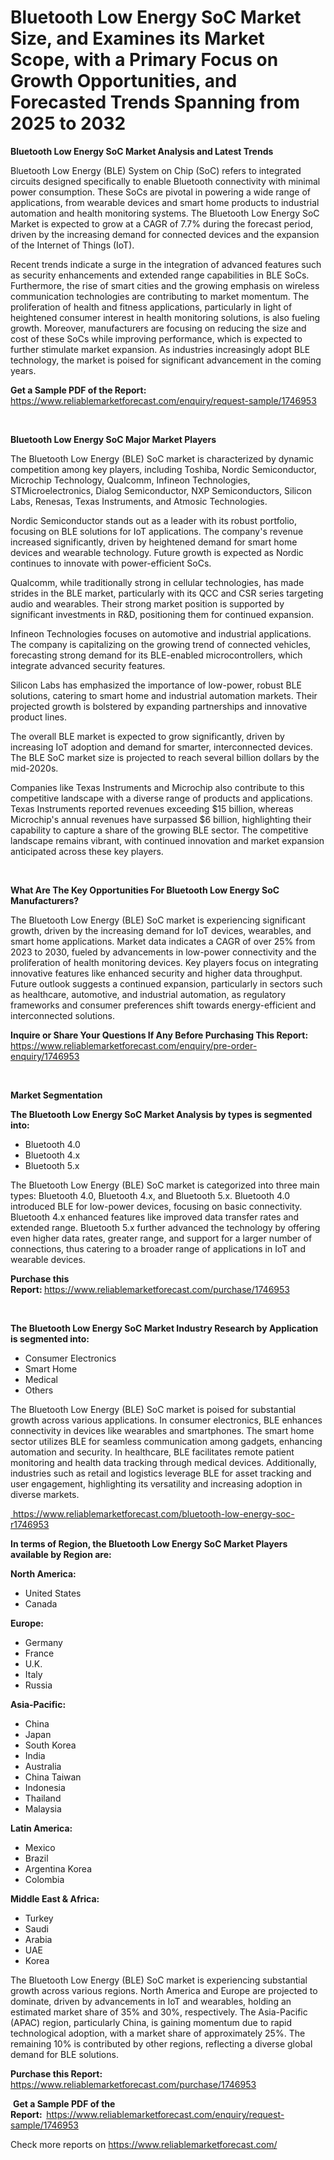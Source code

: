 <p><h1>Bluetooth Low Energy SoC Market Size, and Examines its Market Scope, with a Primary Focus on Growth Opportunities, and Forecasted Trends Spanning from 2025 to 2032</h1></p><p><strong>Bluetooth Low Energy SoC Market Analysis and Latest Trends</strong></p>
<p><p>Bluetooth Low Energy (BLE) System on Chip (SoC) refers to integrated circuits designed specifically to enable Bluetooth connectivity with minimal power consumption. These SoCs are pivotal in powering a wide range of applications, from wearable devices and smart home products to industrial automation and health monitoring systems. The Bluetooth Low Energy SoC Market is expected to grow at a CAGR of 7.7% during the forecast period, driven by the increasing demand for connected devices and the expansion of the Internet of Things (IoT). </p><p>Recent trends indicate a surge in the integration of advanced features such as security enhancements and extended range capabilities in BLE SoCs. Furthermore, the rise of smart cities and the growing emphasis on wireless communication technologies are contributing to market momentum. The proliferation of health and fitness applications, particularly in light of heightened consumer interest in health monitoring solutions, is also fueling growth. Moreover, manufacturers are focusing on reducing the size and cost of these SoCs while improving performance, which is expected to further stimulate market expansion. As industries increasingly adopt BLE technology, the market is poised for significant advancement in the coming years.</p></p>
<p><strong>Get a Sample PDF of the Report:&nbsp;</strong> <a href="https://www.reliablemarketforecast.com/enquiry/request-sample/1746953?utm_campaign=1903&utm_medium=2&utm_source=Github&utm_content=ia&utm_term=10022025&utm_id=bluetooth-low-energy-soc">https://www.reliablemarketforecast.com/enquiry/request-sample/1746953</a></p>
<p>&nbsp;</p>
<p><strong>Bluetooth Low Energy SoC Major Market Players</strong></p>
<p><p>The Bluetooth Low Energy (BLE) SoC market is characterized by dynamic competition among key players, including Toshiba, Nordic Semiconductor, Microchip Technology, Qualcomm, Infineon Technologies, STMicroelectronics, Dialog Semiconductor, NXP Semiconductors, Silicon Labs, Renesas, Texas Instruments, and Atmosic Technologies. </p><p>Nordic Semiconductor stands out as a leader with its robust portfolio, focusing on BLE solutions for IoT applications. The company's revenue increased significantly, driven by heightened demand for smart home devices and wearable technology. Future growth is expected as Nordic continues to innovate with power-efficient SoCs.</p><p>Qualcomm, while traditionally strong in cellular technologies, has made strides in the BLE market, particularly with its QCC and CSR series targeting audio and wearables. Their strong market position is supported by significant investments in R&D, positioning them for continued expansion.</p><p>Infineon Technologies focuses on automotive and industrial applications. The company is capitalizing on the growing trend of connected vehicles, forecasting strong demand for its BLE-enabled microcontrollers, which integrate advanced security features.</p><p>Silicon Labs has emphasized the importance of low-power, robust BLE solutions, catering to smart home and industrial automation markets. Their projected growth is bolstered by expanding partnerships and innovative product lines.</p><p>The overall BLE market is expected to grow significantly, driven by increasing IoT adoption and demand for smarter, interconnected devices. The BLE SoC market size is projected to reach several billion dollars by the mid-2020s.</p><p>Companies like Texas Instruments and Microchip also contribute to this competitive landscape with a diverse range of products and applications. Texas Instruments reported revenues exceeding $15 billion, whereas Microchip's annual revenues have surpassed $6 billion, highlighting their capability to capture a share of the growing BLE sector. The competitive landscape remains vibrant, with continued innovation and market expansion anticipated across these key players.</p></p>
<p>&nbsp;</p>
<p><strong>What Are The Key Opportunities For Bluetooth Low Energy SoC Manufacturers?</strong></p>
<p><p>The Bluetooth Low Energy (BLE) SoC market is experiencing significant growth, driven by the increasing demand for IoT devices, wearables, and smart home applications. Market data indicates a CAGR of over 25% from 2023 to 2030, fueled by advancements in low-power connectivity and the proliferation of health monitoring devices. Key players focus on integrating innovative features like enhanced security and higher data throughput. Future outlook suggests a continued expansion, particularly in sectors such as healthcare, automotive, and industrial automation, as regulatory frameworks and consumer preferences shift towards energy-efficient and interconnected solutions.</p></p>
<p><strong>Inquire or Share Your Questions If Any Before Purchasing This Report:</strong> <a href="https://www.reliablemarketforecast.com/enquiry/pre-order-enquiry/1746953?utm_campaign=1903&utm_medium=2&utm_source=Github&utm_content=ia&utm_term=10022025&utm_id=bluetooth-low-energy-soc">https://www.reliablemarketforecast.com/enquiry/pre-order-enquiry/1746953</a></p>
<p>&nbsp;</p>
<p><strong>Market Segmentation</strong></p>
<p><strong>The Bluetooth Low Energy SoC Market Analysis by types is segmented into:</strong></p>
<p><ul><li>Bluetooth 4.0</li><li>Bluetooth 4.x</li><li>Bluetooth 5.x</li></ul></p>
<p><p>The Bluetooth Low Energy (BLE) SoC market is categorized into three main types: Bluetooth 4.0, Bluetooth 4.x, and Bluetooth 5.x. Bluetooth 4.0 introduced BLE for low-power devices, focusing on basic connectivity. Bluetooth 4.x enhanced features like improved data transfer rates and extended range. Bluetooth 5.x further advanced the technology by offering even higher data rates, greater range, and support for a larger number of connections, thus catering to a broader range of applications in IoT and wearable devices.</p></p>
<p><strong>Purchase this Report:&nbsp;</strong><a href="https://www.reliablemarketforecast.com/purchase/1746953?utm_campaign=1903&utm_medium=2&utm_source=Github&utm_content=ia&utm_term=10022025&utm_id=bluetooth-low-energy-soc">https://www.reliablemarketforecast.com/purchase/1746953</a></p>
<p>&nbsp;</p>
<p><strong>The Bluetooth Low Energy SoC Market Industry Research by Application is segmented into:</strong></p>
<p><ul><li>Consumer Electronics</li><li>Smart Home</li><li>Medical</li><li>Others</li></ul></p>
<p><p>The Bluetooth Low Energy (BLE) SoC market is poised for substantial growth across various applications. In consumer electronics, BLE enhances connectivity in devices like wearables and smartphones. The smart home sector utilizes BLE for seamless communication among gadgets, enhancing automation and security. In healthcare, BLE facilitates remote patient monitoring and health data tracking through medical devices. Additionally, industries such as retail and logistics leverage BLE for asset tracking and user engagement, highlighting its versatility and increasing adoption in diverse markets.</p></p>
<p><a href="https://www.reliablemarketforecast.com/bluetooth-low-energy-soc-r1746953?utm_campaign=1903&utm_medium=2&utm_source=Github&utm_content=ia&utm_term=10022025&utm_id=bluetooth-low-energy-soc">&nbsp;https://www.reliablemarketforecast.com/bluetooth-low-energy-soc-r1746953</a></p>
<p><strong>In terms of Region, the Bluetooth Low Energy SoC Market Players available by Region are:</strong></p>
<p>
    <p> <strong> North America: </strong>
        <ul>
            <li>United States</li>
            <li>Canada</li>
        </ul>
        </p> 
    <p> <strong> Europe: </strong>
        <ul>
            <li>Germany</li>
            <li>France</li>
            <li>U.K.</li>
            <li>Italy</li>
            <li>Russia</li>
        </ul>
        </p> 
    <p> <strong> Asia-Pacific: </strong>
        <ul>
            <li>China</li>
            <li>Japan</li>
            <li>South Korea</li>
            <li>India</li>
            <li>Australia</li>
            <li>China Taiwan</li>
            <li>Indonesia</li>
            <li>Thailand</li>
            <li>Malaysia</li>
        </ul>
        </p> 
    <p> <strong> Latin America: </strong>
        <ul>
            <li>Mexico</li>
            <li>Brazil</li>
            <li>Argentina Korea</li>
            <li>Colombia</li>
        </ul>
        </p> 
    <p> <strong> Middle East & Africa: </strong>
        <ul>
            <li>Turkey</li>
            <li>Saudi</li>
            <li>Arabia</li>
            <li>UAE</li>
            <li>Korea</li>
        </ul>
    </p>
    </p>
<p><p>The Bluetooth Low Energy (BLE) SoC market is experiencing substantial growth across various regions. North America and Europe are projected to dominate, driven by advancements in IoT and wearables, holding an estimated market share of 35% and 30%, respectively. The Asia-Pacific (APAC) region, particularly China, is gaining momentum due to rapid technological adoption, with a market share of approximately 25%. The remaining 10% is contributed by other regions, reflecting a diverse global demand for BLE solutions.</p></p>
<p><strong>Purchase this Report: </strong><a href="https://www.reliablemarketforecast.com/purchase/1746953?utm_campaign=1903&utm_medium=2&utm_source=Github&utm_content=ia&utm_term=10022025&utm_id=bluetooth-low-energy-soc">https://www.reliablemarketforecast.com/purchase/1746953</a></p>
<p>&nbsp;<strong>Get a Sample PDF of the Report:&nbsp;&nbsp;</strong><a href="https://www.reliablemarketforecast.com/enquiry/request-sample/1746953?utm_campaign=1903&utm_medium=2&utm_source=Github&utm_content=ia&utm_term=10022025&utm_id=bluetooth-low-energy-soc">https://www.reliablemarketforecast.com/enquiry/request-sample/1746953</a></p>
<p><strong></strong></p>
<p>Check more reports on <a href="https://www.reliablemarketforecast.com/?utm_campaign=1903&utm_medium=2&utm_source=Github&utm_content=ia&utm_term=10022025&utm_id=bluetooth-low-energy-soc">https://www.reliablemarketforecast.com/</a></p>